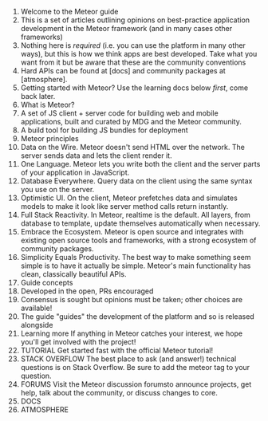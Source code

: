 1. Welcome to the Meteor guide
  1. This is a set of articles outlining opinions on best-practice application development in the Meteor framework (and in many cases other frameworks)
  2. Nothing here is *required* (i.e. you can use the platform in many other ways), but this is how we think apps are best developed. Take what you want from it but be aware that these are the community conventions
  3. Hard APIs can be found at [docs] and community packages at [atmosphere].
  4. Getting started with Meteor? Use the learning docs below *first*, come back later.
2. What is Meteor?
  1. A set of JS client + server code for building web and mobile applications, built and curated by MDG and the Meteor community.
  2. A build tool for building JS bundles for deployment
3. Meteor principles
  1. Data on the Wire. Meteor doesn't send HTML over the network. The server sends data and lets the client render it.
  1. One Language. Meteor lets you write both the client and the server parts of your application in JavaScript.
  1. Database Everywhere. Query data on the client using the same syntax you use on the server.
  1. Optimistic UI. On the client, Meteor prefetches data and simulates models to make it look like server method calls return instantly.
  1. Full Stack Reactivity. In Meteor, realtime is the default. All layers, from database to template, update themselves automatically when necessary.
  1. Embrace the Ecosystem. Meteor is open source and integrates with existing open source tools and frameworks, with a strong ecosystem of community packages.
  1. Simplicity Equals Productivity. The best way to make something seem simple is to have it actually be simple. Meteor's main functionality has clean, classically beautiful APIs.
4. Guide concepts
  1. Developed in the open, PRs encouraged
  2. Consensus is sought but opinions must be taken; other choices are available!
  3. The guide "guides" the development of the platform and so is released alongside
5. Learning more
  If anything in Meteor catches your interest, we hope you'll get involved with the project!
  1. TUTORIAL
    Get started fast with the official Meteor tutorial!
  2. STACK OVERFLOW
    The best place to ask (and answer!) technical questions is on Stack Overflow. Be sure to add the meteor tag to your question.
  3. FORUMS
    Visit the Meteor discussion forumsto announce projects, get help, talk about the community, or discuss changes to core.
  4. DOCS
  5. ATMOSPHERE